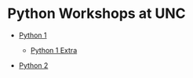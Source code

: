 Python Workshops at UNC
====

* [Python 1](https://unc-libraries-data.github.io/Python/Python1/Python-1.html)
  +  [Python 1 Extra](https://unc-libraries-data.github.io/Python/Extras/Python-1-Extras.html)

* [Python 2](https://unc-libraries-data.github.io/Python/Python2/Python-2.html)
